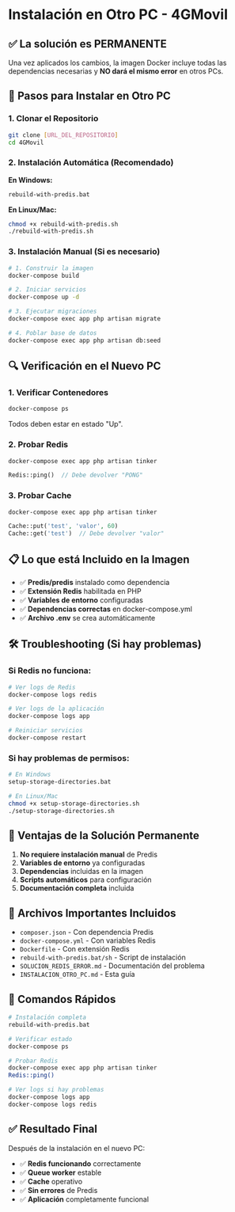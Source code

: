 # Instalación en Otro PC - 4GMovil

## ✅ **La solución es PERMANENTE**

Una vez aplicados los cambios, la imagen Docker incluye todas las dependencias necesarias y **NO dará el mismo error** en otros PCs.

## 🚀 **Pasos para Instalar en Otro PC**

### 1. **Clonar el Repositorio**
```bash
git clone [URL_DEL_REPOSITORIO]
cd 4GMovil
```

### 2. **Instalación Automática (Recomendado)**

**En Windows:**
```bash
rebuild-with-predis.bat
```

**En Linux/Mac:**
```bash
chmod +x rebuild-with-predis.sh
./rebuild-with-predis.sh
```

### 3. **Instalación Manual (Si es necesario)**

```bash
# 1. Construir la imagen
docker-compose build

# 2. Iniciar servicios
docker-compose up -d

# 3. Ejecutar migraciones
docker-compose exec app php artisan migrate

# 4. Poblar base de datos
docker-compose exec app php artisan db:seed
```

## 🔍 **Verificación en el Nuevo PC**

### 1. **Verificar Contenedores**
```bash
docker-compose ps
```
Todos deben estar en estado "Up".

### 2. **Probar Redis**
```bash
docker-compose exec app php artisan tinker
```
```php
Redis::ping()  // Debe devolver "PONG"
```

### 3. **Probar Cache**
```bash
docker-compose exec app php artisan tinker
```
```php
Cache::put('test', 'valor', 60)
Cache::get('test')  // Debe devolver "valor"
```

## 📋 **Lo que está Incluido en la Imagen**

- ✅ **Predis/predis** instalado como dependencia
- ✅ **Extensión Redis** habilitada en PHP
- ✅ **Variables de entorno** configuradas
- ✅ **Dependencias correctas** en docker-compose.yml
- ✅ **Archivo .env** se crea automáticamente

## 🛠️ **Troubleshooting (Si hay problemas)**

### Si Redis no funciona:
```bash
# Ver logs de Redis
docker-compose logs redis

# Ver logs de la aplicación
docker-compose logs app

# Reiniciar servicios
docker-compose restart
```

### Si hay problemas de permisos:
```bash
# En Windows
setup-storage-directories.bat

# En Linux/Mac
chmod +x setup-storage-directories.sh
./setup-storage-directories.sh
```

## 🎯 **Ventajas de la Solución Permanente**

1. **No requiere instalación manual** de Predis
2. **Variables de entorno** ya configuradas
3. **Dependencias** incluidas en la imagen
4. **Scripts automáticos** para configuración
5. **Documentación completa** incluida

## 📁 **Archivos Importantes Incluidos**

- `composer.json` - Con dependencia Predis
- `docker-compose.yml` - Con variables Redis
- `Dockerfile` - Con extensión Redis
- `rebuild-with-predis.bat/sh` - Script de instalación
- `SOLUCION_REDIS_ERROR.md` - Documentación del problema
- `INSTALACION_OTRO_PC.md` - Esta guía

## 🚀 **Comandos Rápidos**

```bash
# Instalación completa
rebuild-with-predis.bat

# Verificar estado
docker-compose ps

# Probar Redis
docker-compose exec app php artisan tinker
Redis::ping()

# Ver logs si hay problemas
docker-compose logs app
docker-compose logs redis
```

## ✅ **Resultado Final**

Después de la instalación en el nuevo PC:
- ✅ **Redis funcionando** correctamente
- ✅ **Queue worker** estable
- ✅ **Cache** operativo
- ✅ **Sin errores** de Predis
- ✅ **Aplicación** completamente funcional
